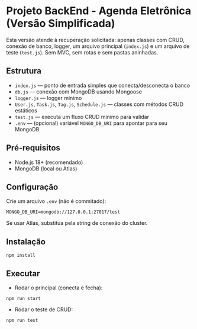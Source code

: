 # Projeto BackEnd - Agenda Eletrônica (Versão Simplificada)

Esta versão atende à recuperação solicitada: apenas classes com CRUD, conexão de banco, logger, um arquivo principal (`index.js`) e um arquivo de teste (`test.js`). Sem MVC, sem rotas e sem pastas aninhadas.

## Estrutura

- `index.js` — ponto de entrada simples que conecta/desconecta o banco
- `db.js` — conexão com MongoDB usando Mongoose
- `logger.js` — logger mínimo
- `User.js`, `Task.js`, `Tag.js`, `Schedule.js` — classes com métodos CRUD estáticos
- `test.js` — executa um fluxo CRUD mínimo para validar
- `.env` — (opcional) variável `MONGO_DB_URI` para apontar para seu MongoDB

## Pré-requisitos
- Node.js 18+ (recomendado)
- MongoDB (local ou Atlas)

## Configuração
Crie um arquivo `.env` (não é commitado):

```
MONGO_DB_URI=mongodb://127.0.0.1:27017/test
```

Se usar Atlas, substitua pela string de conexão do cluster.

## Instalação

```
npm install
```

## Executar
- Rodar o principal (conecta e fecha):
```
npm run start
```

- Rodar o teste de CRUD:
```
npm run test
```
